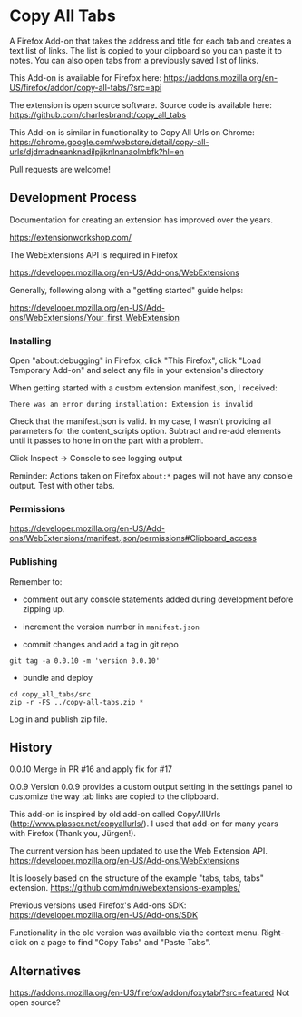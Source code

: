 # Copy All Tabs

A Firefox Add-on that takes the address and title for each tab and creates a text list of links. The list is copied to your clipboard so you can paste it to notes. You can also open tabs from a previously saved list of links.

This Add-on is available for Firefox here:
https://addons.mozilla.org/en-US/firefox/addon/copy-all-tabs/?src=api

The extension is open source software. Source code is available here:
https://github.com/charlesbrandt/copy_all_tabs

This Add-on is similar in functionality to Copy All Urls on Chrome:
https://chrome.google.com/webstore/detail/copy-all-urls/djdmadneanknadilpjiknlnanaolmbfk?hl=en

Pull requests are welcome!

## Development Process

Documentation for creating an extension has improved over the years.

https://extensionworkshop.com/

The WebExtensions API is required in Firefox

https://developer.mozilla.org/en-US/Add-ons/WebExtensions

Generally, following along with a "getting started" guide helps:

https://developer.mozilla.org/en-US/Add-ons/WebExtensions/Your_first_WebExtension

### Installing

Open "about:debugging" in Firefox, click "This Firefox", click "Load Temporary Add-on" and select any file in your extension's directory

When getting started with a custom extension manifest.json, I received:

    There was an error during installation: Extension is invalid

Check that the manifest.json is valid. In my case, I wasn't providing all parameters for the content_scripts option. Subtract and re-add elements until it passes to hone in on the part with a problem.

Click Inspect -> Console to see logging output

Reminder: Actions taken on Firefox `about:*` pages will not have any console output. Test with other tabs.

### Permissions

https://developer.mozilla.org/en-US/Add-ons/WebExtensions/manifest.json/permissions#Clipboard_access

### Publishing

Remember to:

- comment out any console statements added during development before zipping up.

- increment the version number in `manifest.json`
- commit changes and add a tag in git repo
```
git tag -a 0.0.10 -m 'version 0.0.10'  
```
- bundle and deploy
```
cd copy_all_tabs/src
zip -r -FS ../copy-all-tabs.zip *
```

Log in and publish zip file.

## History

0.0.10
Merge in PR #16 and apply fix for #17

0.0.9
Version 0.0.9 provides a custom output setting in the settings panel to customize the way tab links are copied to the clipboard.

This add-on is inspired by old add-on called CopyAllUrls (http://www.plasser.net/copyallurls/). I used that add-on for many years with Firefox (Thank you, Jürgen!).

The current version has been updated to use the Web Extension API.
https://developer.mozilla.org/en-US/Add-ons/WebExtensions

It is loosely based on the structure of the example "tabs, tabs, tabs" extension.
https://github.com/mdn/webextensions-examples/

Previous versions used Firefox's Add-ons SDK:
https://developer.mozilla.org/en-US/Add-ons/SDK

Functionality in the old version was available via the context menu. Right-click on a page to find "Copy Tabs" and "Paste Tabs".

## Alternatives

https://addons.mozilla.org/en-US/firefox/addon/foxytab/?src=featured
Not open source?
